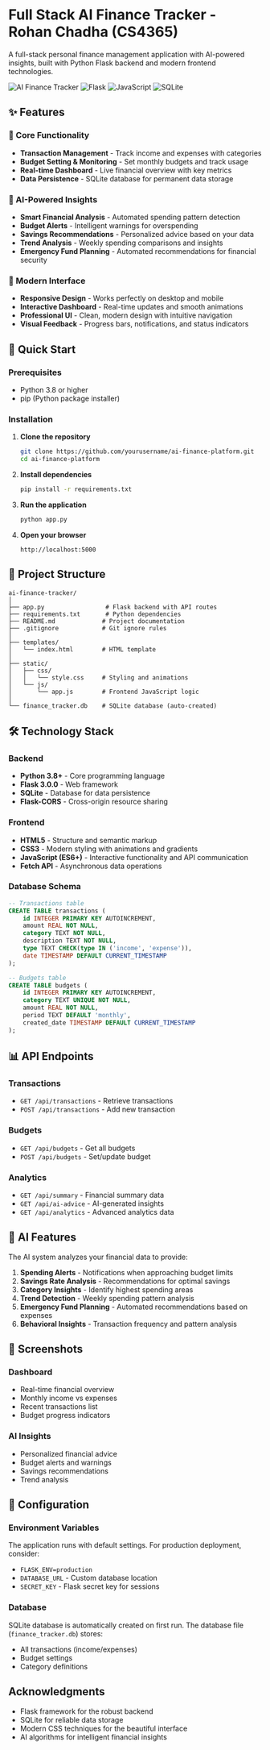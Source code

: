 # Full Stack AI Finance Tracker - Rohan Chadha (CS4365)

A full-stack personal finance management application with AI-powered insights, built with Python Flask backend and modern frontend technologies.

![AI Finance Tracker](https://img.shields.io/badge/Python-3.8+-blue.svg)
![Flask](https://img.shields.io/badge/Flask-3.0.0-green.svg)
![JavaScript](https://img.shields.io/badge/JavaScript-ES6+-yellow.svg)
![SQLite](https://img.shields.io/badge/SQLite-3.0+-orange.svg)

## ✨ Features

### 🎯 Core Functionality
- **Transaction Management** - Track income and expenses with categories
- **Budget Setting & Monitoring** - Set monthly budgets and track usage
- **Real-time Dashboard** - Live financial overview with key metrics
- **Data Persistence** - SQLite database for permanent data storage

### 🤖 AI-Powered Insights
- **Smart Financial Analysis** - Automated spending pattern detection
- **Budget Alerts** - Intelligent warnings for overspending
- **Savings Recommendations** - Personalized advice based on your data
- **Trend Analysis** - Weekly spending comparisons and insights
- **Emergency Fund Planning** - Automated recommendations for financial security

### 🎨 Modern Interface
- **Responsive Design** - Works perfectly on desktop and mobile
- **Interactive Dashboard** - Real-time updates and smooth animations
- **Professional UI** - Clean, modern design with intuitive navigation
- **Visual Feedback** - Progress bars, notifications, and status indicators

## 🚀 Quick Start

### Prerequisites
- Python 3.8 or higher
- pip (Python package installer)

### Installation

1. **Clone the repository**
   ```bash
   git clone https://github.com/yourusername/ai-finance-platform.git
   cd ai-finance-platform
   ```

2. **Install dependencies**
   ```bash
   pip install -r requirements.txt
   ```

3. **Run the application**
   ```bash
   python app.py
   ```

4. **Open your browser**
   ```
   http://localhost:5000
   ```

## 📁 Project Structure

```
ai-finance-tracker/
│
├── app.py                 # Flask backend with API routes
├── requirements.txt       # Python dependencies
├── README.md             # Project documentation
├── .gitignore            # Git ignore rules
│
├── templates/
│   └── index.html        # HTML template
│
├── static/
│   ├── css/
│   │   └── style.css     # Styling and animations
│   └── js/
│       └── app.js        # Frontend JavaScript logic
│
└── finance_tracker.db    # SQLite database (auto-created)
```

## 🛠️ Technology Stack

### Backend
- **Python 3.8+** - Core programming language
- **Flask 3.0.0** - Web framework
- **SQLite** - Database for data persistence
- **Flask-CORS** - Cross-origin resource sharing

### Frontend
- **HTML5** - Structure and semantic markup
- **CSS3** - Modern styling with animations and gradients
- **JavaScript (ES6+)** - Interactive functionality and API communication
- **Fetch API** - Asynchronous data operations

### Database Schema
```sql
-- Transactions table
CREATE TABLE transactions (
    id INTEGER PRIMARY KEY AUTOINCREMENT,
    amount REAL NOT NULL,
    category TEXT NOT NULL,
    description TEXT NOT NULL,
    type TEXT CHECK(type IN ('income', 'expense')),
    date TIMESTAMP DEFAULT CURRENT_TIMESTAMP
);

-- Budgets table
CREATE TABLE budgets (
    id INTEGER PRIMARY KEY AUTOINCREMENT,
    category TEXT UNIQUE NOT NULL,
    amount REAL NOT NULL,
    period TEXT DEFAULT 'monthly',
    created_date TIMESTAMP DEFAULT CURRENT_TIMESTAMP
);
```

## 📊 API Endpoints

### Transactions
- `GET /api/transactions` - Retrieve transactions
- `POST /api/transactions` - Add new transaction

### Budgets
- `GET /api/budgets` - Get all budgets
- `POST /api/budgets` - Set/update budget

### Analytics
- `GET /api/summary` - Financial summary data
- `GET /api/ai-advice` - AI-generated insights
- `GET /api/analytics` - Advanced analytics data

## 🤖 AI Features

The AI system analyzes your financial data to provide:

1. **Spending Alerts** - Notifications when approaching budget limits
2. **Savings Rate Analysis** - Recommendations for optimal savings
3. **Category Insights** - Identify highest spending areas
4. **Trend Detection** - Weekly spending pattern analysis
5. **Emergency Fund Planning** - Automated recommendations based on expenses
6. **Behavioral Insights** - Transaction frequency and pattern analysis

## 🎨 Screenshots

### Dashboard
- Real-time financial overview
- Monthly income vs expenses
- Recent transactions list
- Budget progress indicators

### AI Insights
- Personalized financial advice
- Budget alerts and warnings
- Savings recommendations
- Trend analysis

## 🔧 Configuration

### Environment Variables
The application runs with default settings. For production deployment, consider:

- `FLASK_ENV=production`
- `DATABASE_URL` - Custom database location
- `SECRET_KEY` - Flask secret key for sessions

### Database
SQLite database is automatically created on first run. The database file (`finance_tracker.db`) stores:
- All transactions (income/expenses)
- Budget settings
- Category definitions

## Acknowledgments

- Flask framework for the robust backend
- SQLite for reliable data storage
- Modern CSS techniques for the beautiful interface
- AI algorithms for intelligent financial insights
